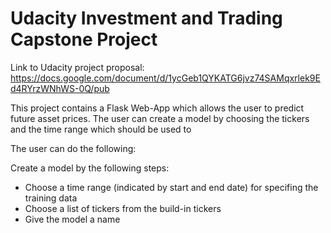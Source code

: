 # Udacity Investment and Trading Capstone Project

Link to Udacity project proposal: https://docs.google.com/document/d/1ycGeb1QYKATG6jvz74SAMqxrlek9Ed4RYrzWNhWS-0Q/pub

This project contains a Flask Web-App which allows the user to predict future asset prices. The user can create a model by choosing the tickers and the time range which should be used to 

The user can do the following:

Create a model by the following steps:
- Choose a time range (indicated by start and end date) for specifing the training data
- Choose a list of tickers from the build-in tickers
- Give the model a name
